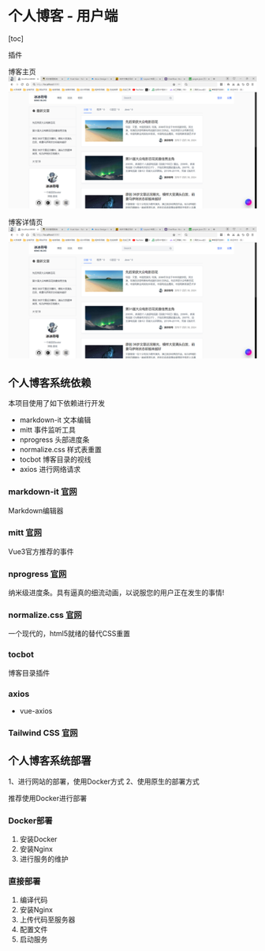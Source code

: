 # 个人博客 - 用户端

[toc]

插件

博客主页
![主页](./doc/images/home.png)

博客详情页
![博客详情页](./doc/images/home.png)


## 个人博客系统依赖

本项目使用了如下依赖进行开发

* markdown-it 文本编辑
* mitt 事件监听工具
* nprogress 头部进度条
* normalize.css 样式表重置
* tocbot 博客目录的视线
* axios 进行网络请求


### **markdown-it** [官网](https://markdown-it.docschina.org/)

Markdown编辑器

### **mitt** [官网](https://www.npmjs.com/package/mitt)

Vue3官方推荐的事件

### **nprogress** [官网](https://ricostacruz.com/nprogress/)

纳米级进度条。具有逼真的细流动画，以说服您的用户正在发生的事情!

### **normalize.css** [官网](https://necolas.github.io/normalize.css/)

一个现代的，html5就绪的替代CSS重置

### **tocbot**

博客目录插件

### **axios**

* vue-axios

### **Tailwind CSS** [官网]()

## 个人博客系统部署

1、进行网站的部署，使用Docker方式
2、使用原生的部署方式

推荐使用Docker进行部署

### Docker部署

1. 安装Docker
2. 安装Nginx
3. 进行服务的维护

### 直接部署

1. 编译代码
2. 安装Nginx
3. 上传代码至服务器
4. 配置文件
5. 启动服务




